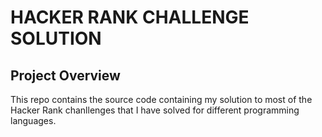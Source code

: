 # HACKER RANK CHALLENGE SOLUTION

## Project Overview
This repo contains the source code containing my solution to most of the Hacker Rank chanllenges that I have solved for different programming languages. 
